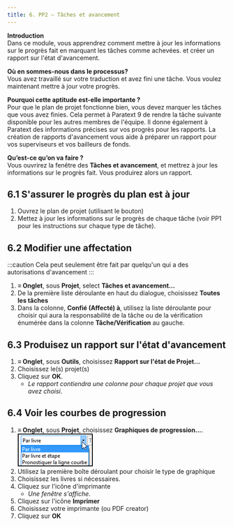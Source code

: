 ```yaml
---
title: 6. PP2 – Tâches et avancement
---
```

**Introduction**  
Dans ce module, vous apprendrez comment mettre à jour les informations sur le progrès fait en marquant les tâches comme achevées. et créer un rapport sur l'état d'avancement.

**Où en sommes-nous dans le processus?**  
Vous avez travaillé sur votre traduction et avez fini une tâche. Vous voulez maintenant mettre à jour votre progrès.

**Pourquoi cette aptitude est-elle importante ?**  
Pour que le plan de projet fonctionne bien, vous devez marquer les tâches que vous avez finies. Cela permet à Paratext 9 de rendre la tâche suivante disponible pour les autres membres de l'équipe. Il donne également à Paratext des informations précises sur vos progrès pour les rapports. La création de rapports d'avancement vous aide à préparer un rapport pour vos superviseurs et vos bailleurs de fonds.

**Qu’est-ce qu’on va faire ?**  
Vous ouvrirez la fenêtre des **Tâches et avancement**, et mettrez à jour les informations sur le progrès fait. Vous produirez alors un rapport.

## 6.1 S'assurer le progrès du plan est à jour

1.  Ouvrez le plan de projet (utilisant le bouton)
1.  Mettez à jour les informations sur le progrès de chaque tâche (voir PP1 pour les instructions sur chaque type de tâche).


## 6.2 Modifier une affectation
:::caution
Cela peut seulement être fait par quelqu'un qui a des autorisations d'avancement
:::
1.  **≡ Onglet**, sous **Projet**, select **Tâches et avancement…**
1.  De la première liste déroulante en haut du dialogue, choisissez **Toutes les tâches**
1.  Dans la colonne, **Confié (Affecté) à**, utilisez la liste déroulante pour choisir qui aura la responsabilité de la tâche ou de la vérification énumérée dans la colonne **Tâche/Vérification** au gauche.

## 6.3 Produisez un rapport sur l'état d'avancement

1.  **≡ Onglet**, sous **Outils**, choisissez **Rapport sur l'état de Projet…**
1.  Choisissez le(s) projet(s) 
1.  Cliquez sur **OK**.  
     -  *Le rapport contiendra une colonne pour chaque projet que vous avez choisi*.

## 6.4 Voir les courbes de progression

1.  **≡ Onglet**, sous **Projet**, choisissez **Graphiques de progression…**.  
   ![](../media/ff3fb91c61815e54419991055f3c281b.png)  
1.  Utilisez la première boîte déroulant pour choisir le type de graphique
1.  Choisissez les livres si nécessaires.
1.  Cliquez sur l'icône d'imprimante  
     -  *Une fenêtre s'affiche.*
1.  Cliquez sur l'icône **Imprimer**
1.  Choisissez votre imprimante (ou PDF creator)
1.  Cliquez sur **OK**
